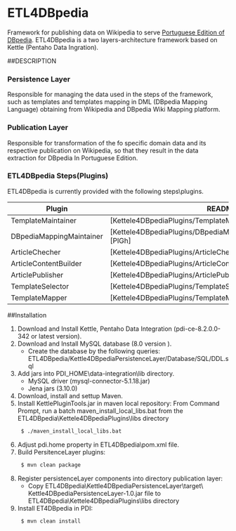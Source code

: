 # ETL4DBpedia
 Framework for publishing data on Wikipedia to serve [Portuguese Edition of DBpedia](http://pt.dbpedia.org/). ETL4DBpedia is a two layers-architecture framework based on  Kettle (Pentaho Data Ingration).

##DESCRIPTION
### Persistence Layer
Responsible for managing the data used in the steps of the framework, such as templates and templates mapping in DML (DBpedia Mapping Language) obtaining from Wikipedia and DBpedia Wiki Mapping platform. 

### Publication Layer
Responsible for transformation of the fo specific domain data and its respective publication on Wikipedia, so that they  result in the data extraction for DBpedia In Portuguese Edition.

### ETL4DBpedia Steps(Plugins)
ETL4DBpedia is currently provided with the following steps\plugins.

| Plugin | README |
| ------ | ------ |
| TemplateMaintainer | [Kettele4DBpediaPlugins/TemplateMaintainer/README.md][PlDb] |
| DBpediaMappingMaintainer | [Kettele4DBpediaPlugins/DBpediaMappingMaintainer/README.md][PlGh] |
| ArticleChecher | [Kettele4DBpediaPlugins/ArticleChecher/README.md][PlGd] |
| ArticleContentBuilder | [Kettele4DBpediaPlugins/ArticleContentBuilder/README.md][PlOd] |
| ArticlePublisher | [Kettele4DBpediaPlugins/ArticlePublisher/README.md][PlMe] |
| TemplateSelector | [Kettele4DBpediaPlugins/TemplateSelector/README.md][PlGa] |
| TemplateMapper | [Kettele4DBpediaPlugins/TemplateMapper/README.md][PlGa] |

##Installation

1.	Download and Install Kettle, Pentaho Data Integration (pdi-ce-8.2.0.0-342 or latest version).
2.	Download and Install MySQL database (8.0 version ). 
    * Create the database by the following queries: ETL4DBpedia/Kettle4DBpediaPersistenceLayer/Database/SQL/DDL.sql
3.	Add jars into  PDI_HOME\data-integration\lib directory.
     * MySQL driver (mysql-connector-5.1.18.jar)
     * Jena jars (3.10.0) 
4.	Download, install and settup Maven.
5.	Install KettlePluginTools.jar in maven local repository: From Command Prompt, run a batch maven_install_local_libs.bat from the ETL4DBpedia\Kettele4DBpediaPlugins\libs directory
    ```sh
     $ ./maven_install_local_libs.bat
	```
6.	Adjust  pdi.home property in ETL4DBpedia\pom.xml file.
7.	Build PersitenceLayer plugins:
	```sh
     $ mvn clean package
	```
8.	Register persistenceLayer components into directory publication layer:
	* Copy ETL4DBpedia\Kettle4DBpediaPersistenceLayer\target\ Kettle4DBpediaPersistenceLayer-1.0.jar file  to  ETL4DBpedia\Kettele4DBpediaPlugins\libs directory
9.	Install ET4DBpedia in PDI:
	```sh
     $ mvn clean install
	```

